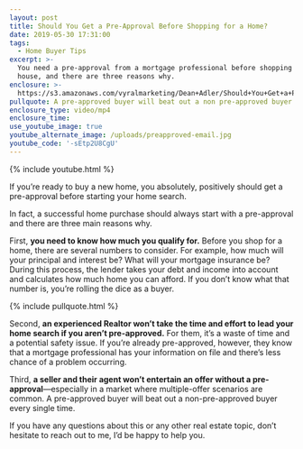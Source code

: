 ```yaml
---
layout: post
title: Should You Get a Pre-Approval Before Shopping for a Home?
date: 2019-05-30 17:31:00
tags:
  - Home Buyer Tips
excerpt: >-
  You need a pre-approval from a mortgage professional before shopping for a
  house, and there are three reasons why.
enclosure: >-
  https://s3.amazonaws.com/vyralmarketing/Dean+Adler/Should+You+Get+a+Pre-Approval+Before+Shopping+for+a+Home_.mp4
pullquote: A pre-approved buyer will beat out a non pre-approved buyer every single time.
enclosure_type: video/mp4
enclosure_time:
use_youtube_image: true
youtube_alternate_image: /uploads/preapproved-email.jpg
youtube_code: '-sEtp2U8CgU'
---
```


{% include youtube.html %}

If you’re ready to buy a new home, you absolutely, positively should get a pre-approval before starting your home search.&nbsp;

In fact, a successful home purchase should always start with a pre-approval and there are three main reasons why.&nbsp;

First, **you need to know how much you qualify for.** Before you shop for a home, there are several numbers to consider. For example, how much will your principal and interest be? What will your mortgage insurance be? During this process, the lender takes your debt and income into account and calculates how much home you can afford. If you don’t know what that number is, you’re rolling the dice as a buyer.&nbsp;

{% include pullquote.html %}

Second, **an experienced Realtor won’t take the time and effort to lead your home search if you aren’t pre-approved.** For them, it’s a waste of time and a potential safety issue. If you’re already pre-approved, however, they know that a mortgage professional has your information on file and there’s less chance of a problem occurring.&nbsp;

Third, **a seller and their agent won’t entertain an offer without a pre-approval**—especially in a market where multiple-offer scenarios are common. A pre-approved buyer will beat out a non-pre-approved buyer every single time.&nbsp;

If you have any questions about this or any other real estate topic, don’t hesitate to reach out to me, I’d be happy to help you.&nbsp;